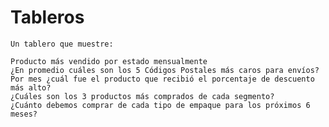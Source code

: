 # Tableros

	Un tablero que muestre:			
				
	Producto más vendido por estado mensualmente			
	¿En promedio cuáles son los 5 Códigos Postales más caros para envíos?			
	Por mes ¿cuál fue el producto que recibió el porcentaje de descuento más alto?			
	¿Cuáles son los 3 productos más comprados de cada segmento?			
	¿Cuánto debemos comprar de cada tipo de empaque para los próximos 6 meses?			
